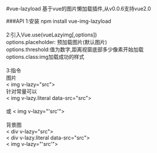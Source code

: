 #vue-lazyload
基于vue的图片懒加载插件,从v0.0.6支持vue2.0

###API
1:安装 npm install vue-img-lazyload <br><br>
2:引入Vue.use(vueLazyimg[,options])<br>
options.placeholder: 预加载图片(默认图片)<br>
options.threshold:值为数字,距离视窗底部多少像素开始加载<br>
options.class:img加载成功的样式<br><br>
3:指令<br>
图片<br>
< img v-lazy="src"><br>
针对常量可以<br>
< img v-lazy.literal data-src="src"><br><br>
或
< img v-lazy="'src'"><br><br>
背景图<br>
< div v-lazy="src"><br>
< div v-lazy.literal data-src="src"><br>
< img v-lazy="'src'"><br><br>